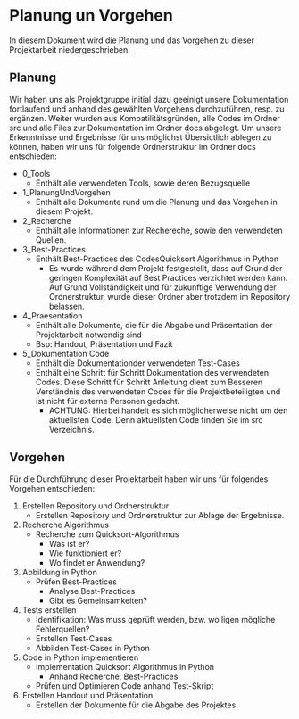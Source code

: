 # Planung un Vorgehen
In diesem Dokument wird die Planung und das Vorgehen zu dieser Projektarbeit niedergeschrieben.


## Planung

Wir haben uns als Projektgruppe initial dazu geeinigt unsere Dokumentation fortlaufend und anhand des gewählten Vorgehens durchzuführen, resp. zu ergänzen.
Weiter wurden aus Kompatilitätsgründen, alle Codes im Ordner src und alle Files zur Dokumentation im Ordner docs abgelegt.
Um unsere Erkenntnisse und Ergebnisse für uns möglichst Übersictlich ablegen zu können, haben wir uns für folgende Ordnerstruktur im Ordner docs entschieden:

- 0_Tools
  - Enthält alle verwendeten Tools, sowie deren Bezugsquelle
- 1_PlanungUndVorgehen
  - Enthält alle Dokumente rund um die Planung und das Vorgehen in diesem Projekt.
- 2_Recherche
  - Enthält alle Informationen zur Rechereche, sowie den verwendeten Quellen.
- 3_Best-Practices
  - Enthält Best-Practices des CodesQuicksort Algorithmus in Python
    - Es wurde während dem Projekt festgestellt, dass auf Grund der geringen Komplexität auf Best Practices verzichtet werden kann. Auf Grund Vollständigkeit und für zukunftige Verwendung der Ordnerstruktur, wurde dieser Ordner aber trotzdem im Repository belassen.
- 4_Praesentation
  - Enthält alle Dokumente, die für die Abgabe und Präsentation der Projektarbeit notwendig sind
  - Bsp: Handout, Präsentation und Fazit
- 5_Dokumentation Code
  - Enthält die Dokumentationder verwendeten Test-Cases
  - Enthält eine Schritt für Schritt Dokumentation des verwendeten Codes. Diese Schritt für Schritt Anleitung dient zum Besseren Verständnis des verwendeten Codes für die Projektbeteiligten und ist nicht für externe Personen gedacht.
    - ACHTUNG: Hierbei handelt es sich möglicherweise nicht um den aktuellsten Code. Denn aktuellsten Code finden Sie im src Verzeichnis.

## Vorgehen
Für die Durchführung dieser Projektarbeit haben wir uns für folgendes Vorgehen entschieden:

1. Erstellen Repository und Ordnerstruktur
   - Erstellen Repository und Ordnerstruktur zur Ablage der Ergebnisse.
2. Recherche Algorithmus
   - Recherche zum Quicksort-Algorithmus
     - Was ist er?
     - Wie funktioniert er?
     - Wo findet er Anwendung?
3. Abbildung in Python
   - Prüfen Best-Practices
     - Analyse Best-Practices
     - Gibt es Gemeinsamkeiten?
4. Tests erstellen
   - Identifikation: Was muss geprüft werden, bzw. wo ligen mögliche Fehlerquellen?
   - Erstellen Test-Cases
   - Abbilden Test-Cases in Python
5. Code in Python implementieren
   - Implementation Quicksort Algorithmus in Python
     - Anhand Recherche, Best-Practices
   - Prüfen und Optimieren Code anhand Test-Skript
6. Erstellen Handout und Präsentation
    - Erstellen der Dokumente für die Abgabe des Projektes